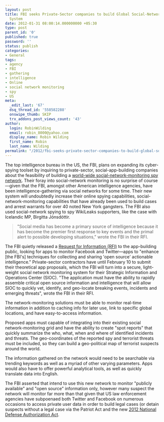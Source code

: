 ```yaml
---
layout: post
title: FBI seeks Private-Sector companies to build Global Social-Network Monitoring
  System
date: 2012-01-31 08:00:14.000000000 +05:30
type: post
parent_id: '0'
published: true
password: ''
status: publish
categories:
- General
tags:
- agency
- FBI
- gathering
- intelligence
- Online
- social network monitoring
- spy
- US
meta:
  _edit_last: '67'
  dsq_thread_id: '558582288'
  onswipe_thumb: SKIP
  trx_addons_post_views_count: '43'
author:
  login: RobinWilding
  email: robin_8000@yahoo.com
  display_name: Robin Wilding
  first_name: Robin
  last_name: Wilding
permalink: "/2012/fbi-seeks-private-sector-companies-to-build-global-social-network-monitoring-system/"
---
```

<p>The top intelligence bureau in the US, the FBI, plans on expanding its cyber-spying toolset by inquiring to private-sector, social-app-building companies about the feasibility of building a <a href="http://www.infosecurity-us.com/view/23520/outhoover-hoover-fbi-wants-massive-datamining-capability-for-social-media/">world-wide social-network-monitoring spy network</a>. Their foray into social-network monitoring is no surprise of course&mdash;given that the FBI, amongst other American intelligence agencies, have been intelligence-gathering via social networks for some time. Their new system will undoubtedly increase their online spying capabilities, social-network-monitoring capabilities that have already been used to build cases and arrest warrants for over 40 noted New York gangsters. The FBI also used social-network spying to spy WikiLeaks supporters, like the case with Icelandic MP, Birgitta J&oacute;nsd&oacute;ttir.</p>
<p><!--more--></p>
<blockquote><p>"Social media has become a primary source of intelligence because it has become the premier first response to key events and the primal alert to possible developing situations," wrote the FBI in their RFI.</p></blockquote>
<p>The FBI quietly released a <a href="https://www.fbo.gov/index?s=opportunity&mode=form&id=c65777356334dab8685984fa74bfd636" title="FBI's Social Media RFI">Request for Information (RFI)</a> to the app-building public, looking for apps to monitor Facebook and Twitter&mdash;apps to "enhance [the FBI's] techniques for collecting and sharing 'open source' actionable intelligence." Private-sector contractors have until February 10 to submit their theoretical app proposals, which the FBI will turn into a secure, light-weight social network monitoring system for their Strategic Information and Operations Center (SIOC). "The application must have the ability to rapidly assemble critical open source information and intelligence that will allow SIOC to quickly vet, identify, and geo-locate breaking events, incidents and emerging threats", wrote the FBI in their RFI. </p>
<p>The network-monitoring solutions must be able to monitor real-time information in addition to caching info for later use, link to specific global locations, and have easy-to-access information.</p>
<p>Proposed apps must capable of integrating into their existing social network-monitoring grid and have the ability to create "spot reports" that quickly summarize the who, what, when and where of identified incidents and threats. The geo-coordinates of the reported spy and terrorist threats must be included, so they can build a geo-political map of terrorist suspects around the world.</p>
<p>The information gathered on the network would need to be searchable via trending keywords as well as a myriad of other varying parameters. Apps would also have to offer powerful analytical tools, as well as quickly translate data into English.  </p>
<p>The FBI asserted that intend to use this new network to monitor "publicly available" and "open source" information only, however many suspect the network will monitor far more than that given that US law enforcement agencies have subpoenaed both Twitter and Facebook on numerous occasions to access private user data in order to build legal cases (or detain suspects without a legal case via the Patriot Act and the new <a href="http://brajeshwar.wpengine.com/2012/national-defense-authorization-act-2012-gives-americans-a-taste-of-their-own-medicine/">2012 National Defense Authorization Act</a>.</p>
